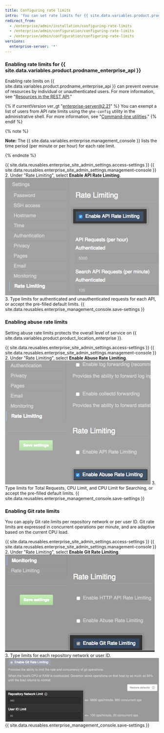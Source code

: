 ```yaml
---
title: Configuring rate limits
intro: 'You can set rate limits for {{ site.data.variables.product.prodname_ghe_server }} using the {{ site.data.variables.enterprise.management_console }}.'
redirect_from:
  - /enterprise/admin/installation/configuring-rate-limits
  - /enterprise/admin/configuration/configuring-rate-limits
  - /enterprise/admin/configuration/configuring-rate-limits
versions:
  enterprise-server: '*'
---
```


### Enabling rate limits for {{ site.data.variables.product.prodname_enterprise_api }}

Enabling rate limits on {{ site.data.variables.product.prodname_enterprise_api }} can prevent overuse of resources by individual or unauthenticated users. For more information, see "[Resources in the REST API](/rest/overview/resources-in-the-rest-api#rate-limiting)."

{% if currentVersion ver_gt "enterprise-server@2.21" %}
You can exempt a list of users from API rate limits using the `ghe-config` utility in the administrative shell. For more information, see "[Command-line utilities](/enterprise/admin/configuration/command-line-utilities#ghe-config)."
{% endif %}

{% note %}

**Note:** The {{ site.data.variables.enterprise.management_console }} lists the time period (per minute or per hour) for each rate limit.

{% endnote %}

{{ site.data.reusables.enterprise_site_admin_settings.access-settings }}
{{ site.data.reusables.enterprise_site_admin_settings.management-console }}
2. Under "Rate Limiting", select **Enable API Rate Limiting**. ![Checkbox for enabling API rate limiting](/assets/images/enterprise/management-console/api-rate-limits-checkbox.png)
3. Type limits for authenticated and unauthenticated requests for each API, or accept the pre-filled default limits.
{{ site.data.reusables.enterprise_management_console.save-settings }}

### Enabling abuse rate limits

Setting abuse rate limits protects the overall level of service on {{ site.data.variables.product.product_location_enterprise }}.

{{ site.data.reusables.enterprise_site_admin_settings.access-settings }}
{{ site.data.reusables.enterprise_site_admin_settings.management-console }}
2. Under "Rate Limiting", select **Enable Abuse Rate Limiting**. ![Checkbox for enabling abuse rate limiting](/assets/images/enterprise/management-console/abuse-rate-limits-checkbox.png)
3. Type limits for Total Requests, CPU Limit, and CPU Limit for Searching, or accept the pre-filled default limits.
{{ site.data.reusables.enterprise_management_console.save-settings }}

### Enabling Git rate limits

You can apply Git rate limits per repository network or per user ID. Git rate limits are expressed in concurrent operations per minute, and are adaptive based on the current CPU load.

{{ site.data.reusables.enterprise_site_admin_settings.access-settings }}
{{ site.data.reusables.enterprise_site_admin_settings.management-console }}
2. Under "Rate Limiting", select **Enable Git Rate Limiting**. ![Checkbox for enabling Git rate limiting](/assets/images/enterprise/management-console/git-rate-limits-checkbox.png)
3. Type limits for each repository network or user ID. ![Fields for repository network and user ID limits](/assets/images/enterprise/management-console/example-git-rate-limits.png)
{{ site.data.reusables.enterprise_management_console.save-settings }}
